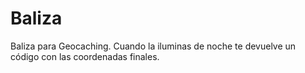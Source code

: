 # Baliza
Baliza para Geocaching. Cuando la iluminas de noche te devuelve un código con las coordenadas finales.
